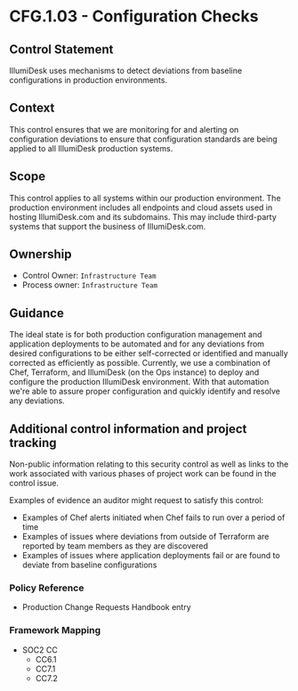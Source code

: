# CFG.1.03 - Configuration Checks

## Control Statement

IllumiDesk uses mechanisms to detect deviations from baseline configurations in production environments.

## Context

This control ensures that we are monitoring for and alerting on configuration deviations to ensure that configuration standards are being applied to all IllumiDesk production systems.

## Scope

This control applies to all systems within our production environment. The production environment includes all endpoints and cloud assets used in hosting IllumiDesk.com and its subdomains. This may include third-party systems that support the business of IllumiDesk.com.

## Ownership

* Control Owner: `Infrastructure Team`
* Process owner: `Infrastructure Team`

## Guidance

The ideal state is for both production configuration management and application deployments to be automated and for any deviations from desired configurations to be either self-corrected or identified and manually corrected as efficiently as possible. Currently, we use a combination of Chef, Terraform, and IllumiDesk \(on the Ops instance\) to deploy and configure the production IllumiDesk environment. With that automation we're able to assure proper configuration and quickly identify and resolve any deviations.

## Additional control information and project tracking

Non-public information relating to this security control as well as links to the work associated with various phases of project work can be found in the control issue.

Examples of evidence an auditor might request to satisfy this control:

* Examples of Chef alerts initiated when Chef fails to run over a period of time
* Examples of issues where deviations from outside of Terraform are reported by team members as they are discovered
* Examples of issues where application deployments fail or are found to deviate from baseline configurations

### Policy Reference

* Production Change Requests Handbook entry

### Framework Mapping

* SOC2 CC
  * CC6.1
  * CC7.1
  * CC7.2

